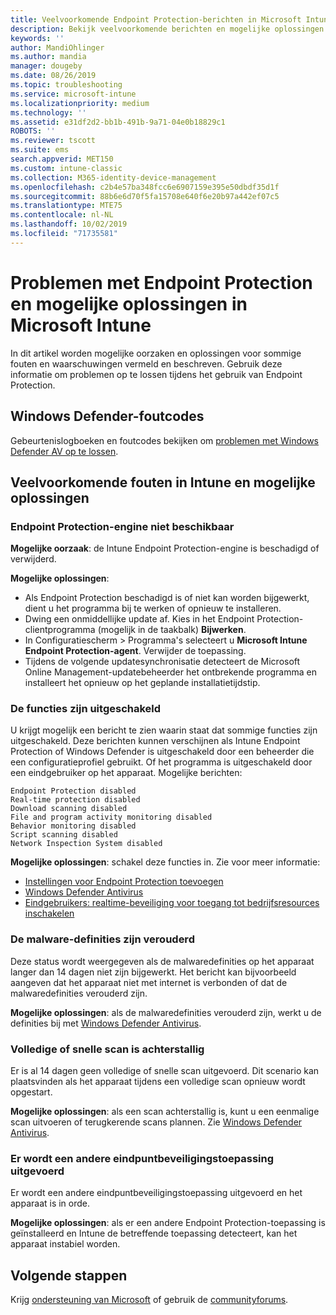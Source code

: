 ```yaml
---
title: Veelvoorkomende Endpoint Protection-berichten in Microsoft Intune - Azure | Microsoft Docs
description: Bekijk veelvoorkomende berichten en mogelijke oplossingen bij het gebruik van en het oplossen van problemen met Endpoint Protection en Windows Defender in Microsoft Intune.
keywords: ''
author: MandiOhlinger
ms.author: mandia
manager: dougeby
ms.date: 08/26/2019
ms.topic: troubleshooting
ms.service: microsoft-intune
ms.localizationpriority: medium
ms.technology: ''
ms.assetid: e31df2d2-bb1b-491b-9a71-04e0b18829c1
ROBOTS: ''
ms.reviewer: tscott
ms.suite: ems
search.appverid: MET150
ms.custom: intune-classic
ms.collection: M365-identity-device-management
ms.openlocfilehash: c2b4e57ba348fcc6e6907159e395e50dbdf35d1f
ms.sourcegitcommit: 88b6e6d70f5fa15708e640f6e20b97a442ef07c5
ms.translationtype: MTE75
ms.contentlocale: nl-NL
ms.lasthandoff: 10/02/2019
ms.locfileid: "71735581"
---
```

# <a name="endpoint-protection-issues-and-possible-solutions-in-microsoft-intune"></a>Problemen met Endpoint Protection en mogelijke oplossingen in Microsoft Intune

In dit artikel worden mogelijke oorzaken en oplossingen voor sommige fouten en waarschuwingen vermeld en beschreven. Gebruik deze informatie om problemen op te lossen tijdens het gebruik van Endpoint Protection.

## <a name="windows-defender-error-codes"></a>Windows Defender-foutcodes

Gebeurtenislogboeken en foutcodes bekijken om [problemen met Windows Defender AV op te lossen](https://docs.microsoft.com/windows/security/threat-protection/windows-defender-antivirus/troubleshoot-windows-defender-antivirus).

## <a name="common-intune-errors-and-possible-resolutions"></a>Veelvoorkomende fouten in Intune en mogelijke oplossingen

### <a name="endpoint-protection-engine-unavailable"></a>Endpoint Protection-engine niet beschikbaar

**Mogelijke oorzaak**: de Intune Endpoint Protection-engine is beschadigd of verwijderd.

**Mogelijke oplossingen**:

- Als Endpoint Protection beschadigd is of niet kan worden bijgewerkt, dient u het programma bij te werken of opnieuw te installeren.
- Dwing een onmiddellijke update af. Kies in het Endpoint Protection-clientprogramma (mogelijk in de taakbalk) **Bijwerken**.
- In Configuratiescherm > Programma's selecteert u **Microsoft Intune Endpoint Protection-agent**. Verwijder de toepassing.
- Tijdens de volgende updatesynchronisatie detecteert de Microsoft Online Management-updatebeheerder het ontbrekende programma en installeert het opnieuw op het geplande installatietijdstip.

### <a name="features-are-disabled"></a>De functies zijn uitgeschakeld

U krijgt mogelijk een bericht te zien waarin staat dat sommige functies zijn uitgeschakeld. Deze berichten kunnen verschijnen als Intune Endpoint Protection of Windows Defender is uitgeschakeld door een beheerder die een configuratieprofiel gebruikt. Of het programma is uitgeschakeld door een eindgebruiker op het apparaat. Mogelijke berichten:

`Endpoint Protection disabled`  
`Real-time protection disabled`  
`Download scanning disabled`  
`File and program activity monitoring disabled`  
`Behavior monitoring disabled`  
`Script scanning disabled`  
`Network Inspection System disabled`  

**Mogelijke oplossingen**: schakel deze functies in. Zie voor meer informatie:

- [Instellingen voor Endpoint Protection toevoegen](../protect/endpoint-protection-configure.md)
- [Windows Defender Antivirus](../configuration/device-restrictions-windows-10.md#microsoft-defender-antivirus)
- [Eindgebruikers: realtime-beveiliging voor toegang tot bedrijfsresources inschakelen](/intune-user-help/turn-on-defender-windows)

### <a name="malware-definitions-out-of-date"></a>De malware-definities zijn verouderd

Deze status wordt weergegeven als de malwaredefinities op het apparaat langer dan 14 dagen niet zijn bijgewerkt. Het bericht kan bijvoorbeeld aangeven dat het apparaat niet met internet is verbonden of dat de malwaredefinities verouderd zijn.

**Mogelijke oplossingen**: als de malwaredefinities verouderd zijn, werkt u de definities bij met [Windows Defender Antivirus](../configuration/device-restrictions-windows-10.md#microsoft-defender-antivirus).

### <a name="full-scan-overdue-or-quick-scan-overdue"></a>Volledige of snelle scan is achterstallig

Er is al 14 dagen geen volledige of snelle scan uitgevoerd. Dit scenario kan plaatsvinden als het apparaat tijdens een volledige scan opnieuw wordt opgestart.

**Mogelijke oplossingen**: als een scan achterstallig is, kunt u een eenmalige scan uitvoeren of terugkerende scans plannen. Zie [Windows Defender Antivirus](../configuration/device-restrictions-windows-10.md#microsoft-defender-antivirus).

### <a name="another-endpoint-protection-application-running"></a>Er wordt een andere eindpuntbeveiligingstoepassing uitgevoerd

Er wordt een andere eindpuntbeveiligingstoepassing uitgevoerd en het apparaat is in orde.

**Mogelijke oplossingen**: als er een andere Endpoint Protection-toepassing is geïnstalleerd en Intune de betreffende toepassing detecteert, kan het apparaat instabiel worden.

## <a name="next-steps"></a>Volgende stappen

Krijg [ondersteuning van Microsoft](get-support.md) of gebruik de [communityforums](https://social.technet.microsoft.com/Forums/en-US/home?category=microsoftintune).
